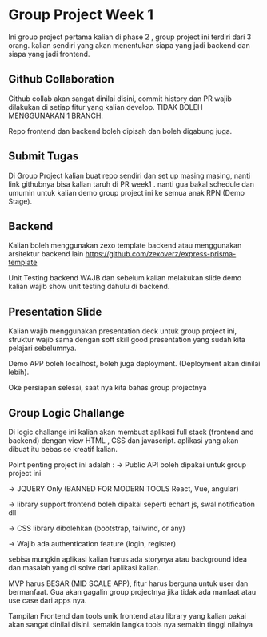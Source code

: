 # Group Project Week 1

Ini group project pertama kalian di phase 2 ,  group project ini terdiri dari 3 orang. kalian sendiri yang akan menentukan siapa yang jadi backend dan siapa yang jadi frontend.

## Github Collaboration
Github collab akan sangat dinilai disini, commit history dan PR wajib dilakukan di setiap fitur yang kalian develop. TIDAK BOLEH MENGGUNAKAN 1 BRANCH.

Repo frontend dan backend boleh dipisah dan boleh digabung juga.

## Submit Tugas
Di Group Project kalian buat repo sendiri dan set up masing masing, nanti link githubnya bisa kalian taruh di PR week1 . nanti gua bakal schedule dan umumin untuk kalian demo group project ini ke semua anak RPN (Demo Stage).

## Backend
Kalian boleh menggunakan zexo template backend atau menggunakan arsitektur backend lain
https://github.com/zexoverz/express-prisma-template

Unit Testing backend WAJB dan sebelum kalian melakukan slide demo kalian wajib show unit testing dahulu di backend.

## Presentation Slide
Kalian wajib menggunakan presentation deck untuk group project ini, struktur wajib sama dengan soft skill good presentation yang sudah kita pelajari sebelumnya.

Demo APP boleh localhost, boleh juga deployment. (Deployment akan dinilai lebih).

Oke persiapan selesai, saat nya kita bahas group projectnya

## Group Logic Challange
Di logic challange ini kalian akan membuat aplikasi full stack (frontend and backend) dengan view HTML , CSS dan javascript. aplikasi yang akan dibuat itu bebas se kreatif kalian.
 
Point penting project ini adalah : 
-> Public API boleh dipakai untuk group project ini

-> JQUERY Only (BANNED FOR MODERN TOOLS React, Vue, angular)

-> library support frontend boleh dipakai seperti echart js, swal notification dll

-> CSS library dibolehkan (bootstrap, tailwind, or any)

-> Wajib ada authentication feature (login, register)

sebisa mungkin aplikasi kalian harus ada storynya atau background idea dan masalah yang di solve dari aplikasi kalian.

MVP harus BESAR (MID SCALE APP), fitur harus berguna untuk user dan bermanfaat.
Gua akan gagalin group projectnya jika tidak ada manfaat atau use case dari apps nya.

Tampilan Frontend dan tools unik frontend atau library yang kalian pakai akan sangat dinilai disini. semakin langka tools nya semakin tinggi nilainya
